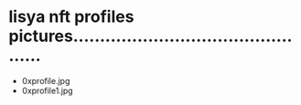 # lisya nft profiles pictures...............................................
- 0xprofile.jpg
- 0xprofile1.jpg
